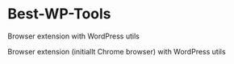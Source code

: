 # Best-WP-Tools
Browser extension with WordPress utils

Browser extension (initiallt Chrome browser) with WordPress utils
